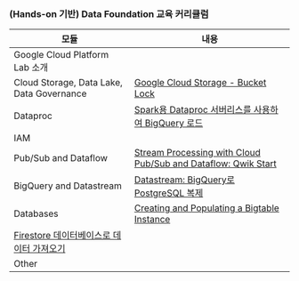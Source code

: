 ### (Hands-on 기반) Data Foundation 교육 커리큘럼

|모듈                           |내용                   |
|------------------------------ |---------------------- |
|Google Cloud Platform Lab 소개  |                      |
|Cloud Storage, Data Lake, Data Governance | [Google Cloud Storage - Bucket Lock](https://partner.cloudskillsboost.google/focuses/42450?catalog_rank=%7B%22rank%22%3A1%2C%22num_filters%22%3A0%2C%22has_search%22%3Atrue%7D&parent=catalog&search_id=46241136&_gl=1*8ue3y*_up*MQ..*_ga*MTY2MjczODI3NC4xNzQ4NDA3ODI0*_ga_2X30ZRBDSG*czE3NDg0MDc4MjQkbzEkZzAkdDE3NDg0MDc4MjQkajYwJGwwJGgw) |
|Dataproc                       | [Spark용 Dataproc 서버리스를 사용하여 BigQuery 로드](https://partner.cloudskillsboost.google/focuses/102961?catalog_rank=%7B%22rank%22%3A1%2C%22num_filters%22%3A0%2C%22has_search%22%3Atrue%7D&parent=catalog&search_id=46241197) |
|IAM                            |                   |
|Pub/Sub and Dataflow           | [Stream Processing with Cloud Pub/Sub and Dataflow: Qwik Start](https://partner.cloudskillsboost.google/focuses/20044?catalog_rank=%7B%22rank%22%3A1%2C%22num_filters%22%3A0%2C%22has_search%22%3Atrue%7D&parent=catalog&search_id=46263153)                  |
|BigQuery and Datastream        | [Datastream: BigQuery로 PostgreSQL 복제](https://partner.cloudskillsboost.google/focuses/61951?catalog_rank=%7B%22rank%22%3A1%2C%22num_filters%22%3A0%2C%22has_search%22%3Atrue%7D&parent=catalog&search_id=46240984)|
|Databases                      | [Creating and Populating a Bigtable Instance](https://partner.cloudskillsboost.google/focuses/95388?catalog_rank=%7B%22rank%22%3A1%2C%22num_filters%22%3A0%2C%22has_search%22%3Atrue%7D&parent=catalog&search_id=46264522&_gl=1*5o6z94*_up*MQ..*_ga*MTM1MDE2OTgxMi4xNzQ4NDM4NTYy*_ga_2X30ZRBDSG*czE3NDg0Mzg1NjEkbzEkZzAkdDE3NDg0Mzg1NjEkajYwJGwwJGgw)  
[Firestore 데이터베이스로 데이터 가져오기]()                |
|Other                          |                   |



